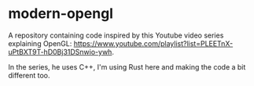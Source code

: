 # modern-opengl

A repository containing code inspired by this Youtube video series explaining OpenGL: https://www.youtube.com/playlist?list=PLEETnX-uPtBXT9T-hD0Bj31DSnwio-ywh.

In the series, he uses C++, I'm using Rust here and making the code a bit different too.
